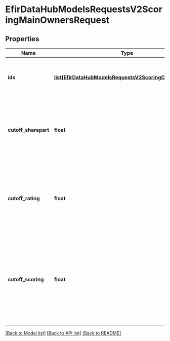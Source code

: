 # EfirDataHubModelsRequestsV2ScoringMainOwnersRequest

## Properties
Name | Type | Description | Notes
------------ | ------------- | ------------- | -------------
**ids** | [**list[EfirDataHubModelsRequestsV2ScoringCompanyCode]**](EfirDataHubModelsRequestsV2ScoringCompanyCode.md) | Идентификаторы компаний. Обязательный параметр. Не более 20 элементов. | 
**cutoff_sharepart** | **float** | Наименьшая доля владения, с которой акционер считается крупным. По умолчанию &#x3D; 0. Если не задана, то принимают &#x3D; 0 | 
**cutoff_rating** | **float** | Наименьшая доля, с которой акционер, имеющий рейтинг, считается крупным. По умолчанию &#x3D; 0. Если не задана, то принимают &#x3D; 0 | 
**cutoff_scoring** | **float** | Наименьшая доля владения, с которой акционер, имеющий скоринг и выручку не менее 5*10^8 р, считается крупным. По умолчанию &#x3D; 0. Если не задана, то принимают &#x3D; 0 | 

[[Back to Model list]](../README.md#documentation-for-models) [[Back to API list]](../README.md#documentation-for-api-endpoints) [[Back to README]](../README.md)

